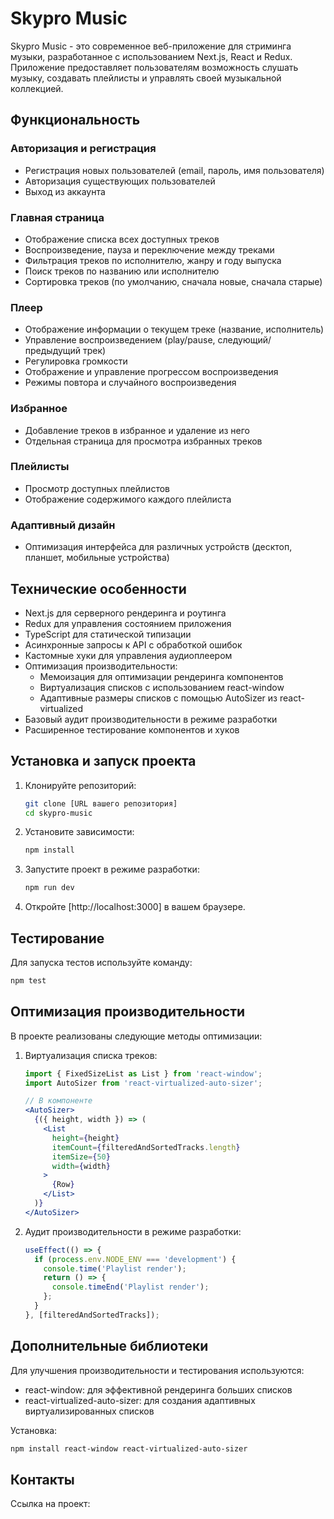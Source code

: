 # Skypro Music

Skypro Music - это современное веб-приложение для стриминга музыки, разработанное с использованием Next.js, React и Redux. Приложение предоставляет пользователям возможность слушать музыку, создавать плейлисты и управлять своей музыкальной коллекцией.

## Функциональность

### Авторизация и регистрация
- Регистрация новых пользователей (email, пароль, имя пользователя)
- Авторизация существующих пользователей
- Выход из аккаунта

### Главная страница
- Отображение списка всех доступных треков
- Воспроизведение, пауза и переключение между треками
- Фильтрация треков по исполнителю, жанру и году выпуска
- Поиск треков по названию или исполнителю
- Сортировка треков (по умолчанию, сначала новые, сначала старые)

### Плеер
- Отображение информации о текущем треке (название, исполнитель)
- Управление воспроизведением (play/pause, следующий/предыдущий трек)
- Регулировка громкости
- Отображение и управление прогрессом воспроизведения
- Режимы повтора и случайного воспроизведения

### Избранное
- Добавление треков в избранное и удаление из него
- Отдельная страница для просмотра избранных треков

### Плейлисты
- Просмотр доступных плейлистов
- Отображение содержимого каждого плейлиста

### Адаптивный дизайн
- Оптимизация интерфейса для различных устройств (десктоп, планшет, мобильные устройства)

## Технические особенности

- Next.js для серверного рендеринга и роутинга
- Redux для управления состоянием приложения
- TypeScript для статической типизации
- Асинхронные запросы к API с обработкой ошибок
- Кастомные хуки для управления аудиоплеером
- Оптимизация производительности:
  - Мемоизация для оптимизации рендеринга компонентов
  - Виртуализация списков с использованием react-window
  - Адаптивные размеры списков с помощью AutoSizer из react-virtualized
- Базовый аудит производительности в режиме разработки
- Расширенное тестирование компонентов и хуков

## Установка и запуск проекта

1. Клонируйте репозиторий:
   ```bash
   git clone [URL вашего репозитория]
   cd skypro-music
   ```

2. Установите зависимости:
   ```bash
   npm install
   ```

3. Запустите проект в режиме разработки:
   ```bash
   npm run dev
   ```

4. Откройте [http://localhost:3000] в вашем браузере.

## Тестирование

Для запуска тестов используйте команду:

```bash
npm test
```

## Оптимизация производительности

В проекте реализованы следующие методы оптимизации:

1. Виртуализация списка треков:
   ```jsx
   import { FixedSizeList as List } from 'react-window';
   import AutoSizer from 'react-virtualized-auto-sizer';

   // В компоненте
   <AutoSizer>
     {({ height, width }) => (
       <List
         height={height}
         itemCount={filteredAndSortedTracks.length}
         itemSize={50}
         width={width}
       >
         {Row}
       </List>
     )}
   </AutoSizer>
   ```

2. Аудит производительности в режиме разработки:
   ```jsx
   useEffect(() => {
     if (process.env.NODE_ENV === 'development') {
       console.time('Playlist render');
       return () => {
         console.timeEnd('Playlist render');
       };
     }
   }, [filteredAndSortedTracks]);
   ```

## Дополнительные библиотеки

Для улучшения производительности и тестирования используются:

- react-window: для эффективной рендеринга больших списков
- react-virtualized-auto-sizer: для создания адаптивных виртуализированных списков

Установка:
```bash
npm install react-window react-virtualized-auto-sizer
```

## Контакты

Ссылка на проект: 